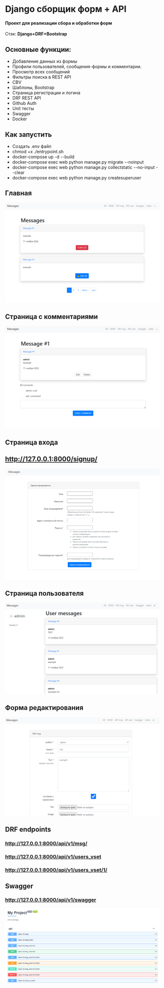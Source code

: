 #  Django сборщик форм + API
#### Проект для реализации сбора и обработки форм
Стэк:
**Django+DRF+Bootstrap**

## Основные функции:
* Добавление данных из формы
* Профили пользователей, сообщения-формы и комментарии.
* Просмотр всех сообщений
* Фильтры поиска в REST API
* CBV
* Шаблоны, Bootstrap
* Страница регистрации и логина
* DRF REST API
* Github Auth
* Unit тесты
* Swagger
* Docker

## Как запустить
- Создать .env файл
- chmod +x ./entrypoint.sh 
- docker-compose up -d --build
- docker-compose exec web python manage.py migrate --noinput
- docker-compose exec web python manage.py collectstatic --no-input --clear 
- docker-compose exec web python manage.py createsuperuser

## Главная
![img](FORM_MSG/IMAGES_FOR_README/index.png)

## Страница с комментариями
![img](FORM_MSG/IMAGES_FOR_README/by_id.png)

## Страница входа
## http://127.0.0.1:8000/signup/
![img](FORM_MSG/IMAGES_FOR_README/signup.png)

## Страница пользователя
![img](FORM_MSG/IMAGES_FOR_README/user_page.png)

## Форма редактирования
![img](FORM_MSG/IMAGES_FOR_README/edit_page.png)

## DRF endpoints
### http://127.0.0.1:8000/api/v1/msg/
### http://127.0.0.1:8000/api/v1/users_vset
### http://127.0.0.1:8000/api/v1/users_vset/1/

## Swagger 
### http://127.0.0.1:8000/api/v1/swagger
![img](FORM_MSG/IMAGES_FOR_README/swagger.png)
